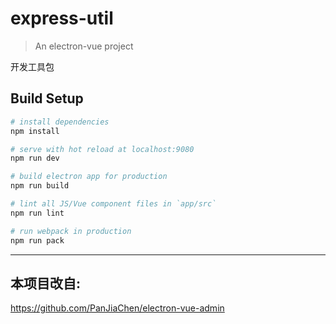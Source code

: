 # express-util

> An electron-vue project

开发工具包

## Build Setup

``` bash
# install dependencies
npm install

# serve with hot reload at localhost:9080
npm run dev

# build electron app for production
npm run build

# lint all JS/Vue component files in `app/src`
npm run lint

# run webpack in production
npm run pack
```
---


## 本项目改自:

https://github.com/PanJiaChen/electron-vue-admin
